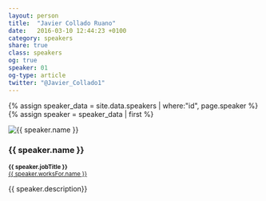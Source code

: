 ```yaml
---
layout: person
title:  "Javier Collado Ruano"
date:   2016-03-10 12:44:23 +0100
category: speakers
share: true
class: speakers
og: true
speaker: 01
og-type: article
twitter: "@Javier_Collado1"
---
```


{% assign speaker_data = site.data.speakers | where:"id", page.speaker %}
{% assign speaker = speaker_data | first %}
<div class="speaker">
	<div class="photo-wrapper rounded"><img src="/assets/img/speakers/{{ speaker.image }}" alt="{{ speaker.name }}" class="img-responsive"></div>
	<h3 class="name">{{ speaker.name }}</h3>
	<p class="text-alt"><small><strong>{{ speaker.jobTitle }}</strong><br/><a href="{{ speaker.worksFor.url }}" title="{{ speaker.worksFor.name }}">{{ speaker.worksFor.name }}</a></small></p>
	<p class="about text-left">{{ speaker.description}} </p>
</div>